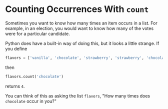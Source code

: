 # Counting Occurrences With `count`

Sometimes you want to know how many times an item occurs in a list. For example, in an election, you would want to
know how many of the votes were for a particular candidate.

Python does have a built-in way of doing this, but it looks a little strange. If you define

```python
flavors = ['vanilla', 'chocolate', 'strawberry', 'strawberry', 'chocolate', 'chocolate', 'vanilla', 'chocolate']
```

then

```python
flavors.count('chocolate')
```

returns `4`.

You can think of this as asking the list `flavors`, "How many times does `chocolate` occur in you?"
